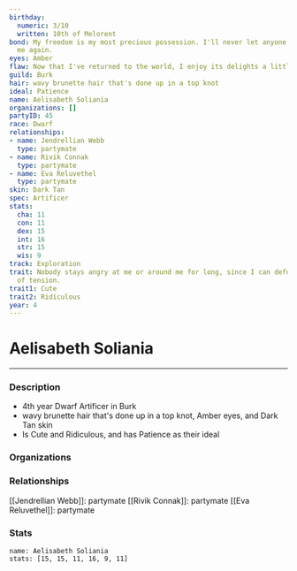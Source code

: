 ```yaml
---
birthday:
  numeric: 3/10
  written: 10th of Melorent
bond: My freedom is my most precious possession. I'll never let anyone take it from
  me again.
eyes: Amber
flaw: Now that I've returned to the world, I enjoy its delights a little too much.
guild: Burk
hair: wavy brunette hair that's done up in a top knot
ideal: Patience
name: Aelisabeth Soliania
organizations: []
partyID: 45
race: Dwarf
relationships:
- name: Jendrellian Webb
  type: partymate
- name: Rivik Connak
  type: partymate
- name: Eva Reluvethel
  type: partymate
skin: Dark Tan
spec: Artificer
stats:
  cha: 11
  con: 11
  dex: 15
  int: 16
  str: 15
  wis: 9
track: Exploration
trait: Nobody stays angry at me or around me for long, since I can defuse any amount
  of tension.
trait1: Cute
trait2: Ridiculous
year: 4
---
```

# Aelisabeth Soliania
---
### Description
- 4th year Dwarf Artificer in Burk
- wavy brunette hair that's done up in a top knot, Amber eyes, and Dark Tan skin
- Is Cute and Ridiculous, and has Patience as their ideal

### Organizations
### Relationships
[[Jendrellian Webb]]: partymate
[[Rivik Connak]]: partymate
[[Eva Reluvethel]]: partymate
### Stats
```statblock
name: Aelisabeth Soliania
stats: [15, 15, 11, 16, 9, 11]
```